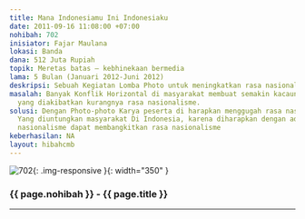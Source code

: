 ```yaml
---
title: Mana Indonesiamu Ini Indonesiaku
date: 2011-09-16 11:08:00 +07:00
nohibah: 702
inisiator: Fajar Maulana
lokasi: Banda
dana: 512 Juta Rupiah
topik: Meretas batas – kebhinekaan bermedia
lama: 5 Bulan (Januari 2012-Juni 2012)
deskripsi: Sebuah Kegiatan Lomba Photo untuk meningkatkan rasa nasionalisme para peserta
masalah: Banyak Konflik Horizontal di masyarakat membuat semakin kacaunya indonesia
  yang diakibatkan kurangnya rasa nasionalisme.
solusi: Dengan Photo-photo Karya peserta di harapkan menggugah rasa nasionalisme Masyarakat.
  Yang diuntungkan masyarakat Di Indonesia, karena diharapkan dengan adanya Photo-hoto
  nasionalisme dapat membangkitkan rasa nasionalisme
keberhasilan: NA
layout: hibahcmb
---
```


![702](/static/img/hibahcmb/702.png){: .img-responsive }{: width="350" }

### {{ page.nohibah }} - {{ page.title }}

---
